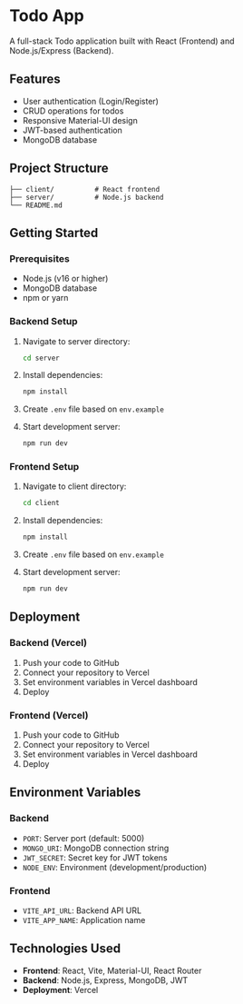 # Todo App

A full-stack Todo application built with React (Frontend) and Node.js/Express (Backend).

## Features

- User authentication (Login/Register)
- CRUD operations for todos
- Responsive Material-UI design
- JWT-based authentication
- MongoDB database

## Project Structure

```
├── client/          # React frontend
├── server/          # Node.js backend
└── README.md
```

## Getting Started

### Prerequisites

- Node.js (v16 or higher)
- MongoDB database
- npm or yarn

### Backend Setup

1. Navigate to server directory:

   ```bash
   cd server
   ```

2. Install dependencies:

   ```bash
   npm install
   ```

3. Create `.env` file based on `env.example`

4. Start development server:
   ```bash
   npm run dev
   ```

### Frontend Setup

1. Navigate to client directory:

   ```bash
   cd client
   ```

2. Install dependencies:

   ```bash
   npm install
   ```

3. Create `.env` file based on `env.example`

4. Start development server:
   ```bash
   npm run dev
   ```

## Deployment

### Backend (Vercel)

1. Push your code to GitHub
2. Connect your repository to Vercel
3. Set environment variables in Vercel dashboard
4. Deploy

### Frontend (Vercel)

1. Push your code to GitHub
2. Connect your repository to Vercel
3. Set environment variables in Vercel dashboard
4. Deploy

## Environment Variables

### Backend

- `PORT`: Server port (default: 5000)
- `MONGO_URI`: MongoDB connection string
- `JWT_SECRET`: Secret key for JWT tokens
- `NODE_ENV`: Environment (development/production)

### Frontend

- `VITE_API_URL`: Backend API URL
- `VITE_APP_NAME`: Application name

## Technologies Used

- **Frontend**: React, Vite, Material-UI, React Router
- **Backend**: Node.js, Express, MongoDB, JWT
- **Deployment**: Vercel
